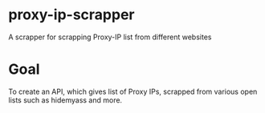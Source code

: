 # proxy-ip-scrapper
A scrapper for scrapping Proxy-IP list from different websites

# Goal
To create an API, which gives list of Proxy IPs, scrapped from various open lists such as hidemyass and more. 
